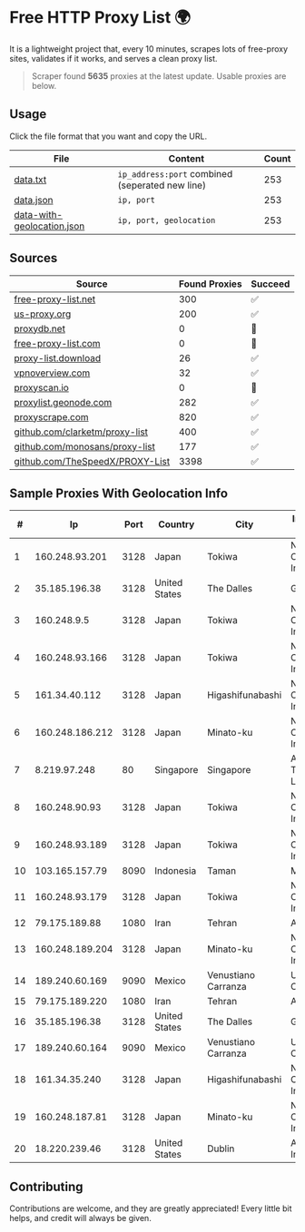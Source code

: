 
# Free HTTP Proxy List 🌍

It is a lightweight project that, every 10 minutes, scrapes lots of free-proxy sites, validates if it works, and serves a clean proxy list.


> Scraper found **5635** proxies at the latest update. Usable proxies are below.

## Usage

Click the file format that you want and copy the URL.


|File|Content|Count|
|----|-------|-----|
|[data.txt](https://raw.githubusercontent.com/themiralay/Proxy-List-World/master/data.txt)|`ip_address:port` combined (seperated new line)|253|
|[data.json](https://raw.githubusercontent.com/themiralay/Proxy-List-World/master/data.json)|`ip, port`|253|
|[data-with-geolocation.json](https://raw.githubusercontent.com/themiralay/Proxy-List-World/master/data-with-geolocation.json)|`ip, port, geolocation`|253|

## Sources

|Source|Found Proxies|Succeed|
|------|-------------|-------|
|[free-proxy-list.net](https://free-proxy-list.net)|300|✅|
|[us-proxy.org](https://www.us-proxy.org)|200|✅|
|[proxydb.net](http://proxydb.net)|0|🚫|
|[free-proxy-list.com](https://free-proxy-list.com/?page=&port=&type%5B%5D=http&type%5B%5D=https&up_time=0&search=Search)|0|🚫|
|[proxy-list.download](https://www.proxy-list.download/HTTP)|26|✅|
|[vpnoverview.com](https://vpnoverview.com/privacy/anonymous-browsing/free-proxy-servers)|32|✅|
|[proxyscan.io](https://www.proxyscan.io)|0|🚫|
|[proxylist.geonode.com](https://proxylist.geonode.com/api/proxy-list?limit=300&page=1&sort_by=lastChecked&sort_type=desc&protocols=http,https)|282|✅|
|[proxyscrape.com](https://api.proxyscrape.com/v2/?request=displayproxies&protocol=http&timeout=10000&country=all&ssl=all&anonymity=all)|820|✅|
|[github.com/clarketm/proxy-list](https://raw.githubusercontent.com/clarketm/proxy-list/master/proxy-list-raw.txt)|400|✅|
|[github.com/monosans/proxy-list](https://raw.githubusercontent.com/monosans/proxy-list/main/proxies/http.txt)|177|✅|
|[github.com/TheSpeedX/PROXY-List](https://raw.githubusercontent.com/TheSpeedX/PROXY-List/master/http.txt)|3398|✅|


## Sample Proxies With Geolocation Info

|#|Ip|Port|Country|City|Internet Service Provider|
|-|--|----|-------|----|-------------------------|
|1|160.248.93.201|3128|Japan|Tokiwa|NTT PC Communications, Inc.|
|2|35.185.196.38|3128|United States|The Dalles|Google LLC|
|3|160.248.9.5|3128|Japan|Tokiwa|NTT PC Communications, Inc.|
|4|160.248.93.166|3128|Japan|Tokiwa|NTT PC Communications, Inc.|
|5|161.34.40.112|3128|Japan|Higashifunabashi|NTT PC Communications, Inc.|
|6|160.248.186.212|3128|Japan|Minato-ku|NTT PC Communications, Inc.|
|7|8.219.97.248|80|Singapore|Singapore|Alibaba (US) Technology Co., Ltd.|
|8|160.248.90.93|3128|Japan|Tokiwa|NTT PC Communications, Inc.|
|9|160.248.93.189|3128|Japan|Tokiwa|NTT PC Communications, Inc.|
|10|103.165.157.79|8090|Indonesia|Taman|MEGADATA-ISP|
|11|160.248.93.179|3128|Japan|Tokiwa|NTT PC Communications, Inc.|
|12|79.175.189.88|1080|Iran|Tehran|Afranet|
|13|160.248.189.204|3128|Japan|Minato-ku|NTT PC Communications, Inc.|
|14|189.240.60.169|9090|Mexico|Venustiano Carranza|Uninet S.A. de C.V.|
|15|79.175.189.220|1080|Iran|Tehran|Afranet|
|16|35.185.196.38|3128|United States|The Dalles|Google LLC|
|17|189.240.60.164|9090|Mexico|Venustiano Carranza|Uninet S.A. de C.V.|
|18|161.34.35.240|3128|Japan|Higashifunabashi|NTT PC Communications, Inc.|
|19|160.248.187.81|3128|Japan|Minato-ku|NTT PC Communications, Inc.|
|20|18.220.239.46|3128|United States|Dublin|Amazon.com, Inc.|



## Contributing

Contributions are welcome, and they are greatly appreciated! Every
little bit helps, and credit will always be given.

